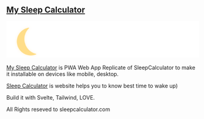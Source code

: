 ## [My Sleep Calculator](https://andronasef.github.io/sleepcalculator)

<img src="./public/logo.svg" alt="sleepcalculator.com Logo"/>

[My Sleep Calculator](https://andronasef.github.io/sleepcalculator) is PWA Web App Replicate of SleepCalculator to make it installable on devices like mobile, desktop.

[Sleep Calculator](https://sleepcalculator.com/) is website helps you to know best time to wake up)

Build it with Svelte, Tailwind, LOVE.

All Rights reseved to sleepcalculator.com
